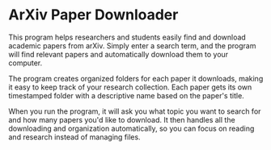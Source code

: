 # ArXiv Paper Downloader

This program helps researchers and students easily find and download academic papers from arXiv. Simply enter a search term, and the program will find relevant papers and automatically download them to your computer.

The program creates organized folders for each paper it downloads, making it easy to keep track of your research collection. Each paper gets its own timestamped folder with a descriptive name based on the paper's title.

When you run the program, it will ask you what topic you want to search for and how many papers you'd like to download. It then handles all the downloading and organization automatically, so you can focus on reading and research instead of managing files.
